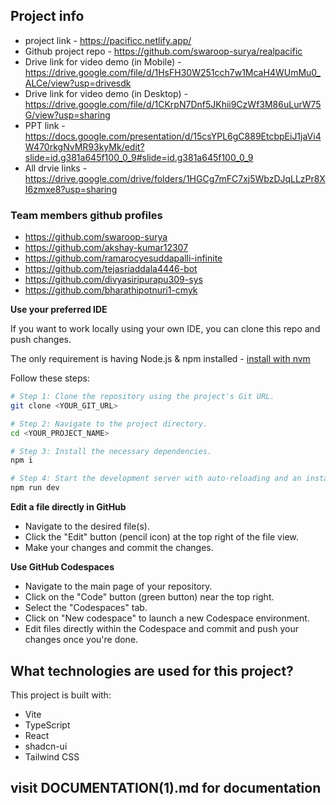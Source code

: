 


## Project info

- project link - https://pacificc.netlify.app/
- Github project repo -  https://github.com/swaroop-surya/realpacific
- Drive link for video demo (in Mobile) - https://drive.google.com/file/d/1HsFH30W251cch7w1McaH4WUmMu0_ALCe/view?usp=drivesdk
- Drive link for video demo (in Desktop) -https://drive.google.com/file/d/1CKrpN7Dnf5JKhii9CzWf3M86uLurW75G/view?usp=sharing
- PPT link - https://docs.google.com/presentation/d/15csYPL6gC889EtcbpEiJ1jaVi4W470rkgNvMR93kyMk/edit?slide=id.g381a645f100_0_9#slide=id.g381a645f100_0_9
- All drvie links - https://drive.google.com/drive/folders/1HGCg7mFC7xj5WbzDJqLLzPr8XI6zmxe8?usp=sharing


### Team members github profiles 
- https://github.com/swaroop-surya
- https://github.com/akshay-kumar12307
- https://github.com/ramarocyesuddapalli-infinite
- https://github.com/tejasriaddala4446-bot
- https://github.com/divyasiripurapu309-sys
- https://github.com/bharathipotnuri1-cmyk





**Use your preferred IDE**

If you want to work locally using your own IDE, you can clone this repo and push changes. 

The only requirement is having Node.js & npm installed - [install with nvm](https://github.com/nvm-sh/nvm#installing-and-updating)

Follow these steps:

```sh
# Step 1: Clone the repository using the project's Git URL.
git clone <YOUR_GIT_URL>

# Step 2: Navigate to the project directory.
cd <YOUR_PROJECT_NAME>

# Step 3: Install the necessary dependencies.
npm i

# Step 4: Start the development server with auto-reloading and an instant preview.
npm run dev
```

**Edit a file directly in GitHub**

- Navigate to the desired file(s).
- Click the "Edit" button (pencil icon) at the top right of the file view.
- Make your changes and commit the changes.

**Use GitHub Codespaces**

- Navigate to the main page of your repository.
- Click on the "Code" button (green button) near the top right.
- Select the "Codespaces" tab.
- Click on "New codespace" to launch a new Codespace environment.
- Edit files directly within the Codespace and commit and push your changes once you're done.

## What technologies are used for this project?

This project is built with:

- Vite
- TypeScript
- React
- shadcn-ui
- Tailwind CSS

## visit DOCUMENTATION(1).md for documentation
